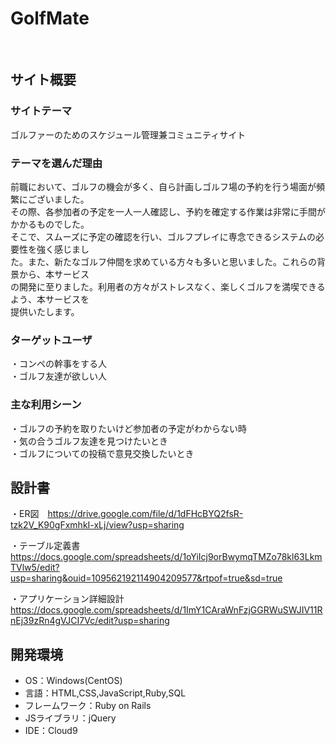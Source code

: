 # GolfMate
​
## サイト概要
### サイトテーマ
ゴルファーのためのスケジュール管理兼コミュニティサイト
​
### テーマを選んだ理由
前職において、ゴルフの機会が多く、自ら計画しゴルフ場の予約を行う場面が頻繁にございました。  
その際、各参加者の予定を一人一人確認し、予約を確定する作業は非常に手間がかかるものでした。  
そこで、スムーズに予定の確認を行い、ゴルフプレイに専念できるシステムの必要性を強く感じまし  
た。また、新たなゴルフ仲間を求めている方々も多いと思いました。これらの背景から、本サービス  
の開発に至りました。利用者の方々がストレスなく、楽しくゴルフを満喫できるよう、本サービスを  
提供いたします。
​
### ターゲットユーザ
・コンペの幹事をする人  
・ゴルフ友達が欲しい人


### 主な利用シーン
・ゴルフの予約を取りたいけど参加者の予定がわからない時  
・気の合うゴルフ友達を見つけたいとき  
・ゴルフについての投稿で意見交換したいとき
​
## 設計書
・ER図　https://drive.google.com/file/d/1dFHcBYQ2fsR-tzk2V_K90gFxmhkI-xLj/view?usp=sharing  

・テーブル定義書　https://docs.google.com/spreadsheets/d/1oYiIcj9orBwymqTMZo78kl63LkmTVlw5/edit?usp=sharing&ouid=109562192114904209577&rtpof=true&sd=true  

・アプリケーション詳細設計　https://docs.google.com/spreadsheets/d/1ImY1CAraWnFzjGGRWuSWJIV11RnEj39zRn4gVJCI7Vc/edit?usp=sharing
## 開発環境
- OS：Windows(CentOS)
- 言語：HTML,CSS,JavaScript,Ruby,SQL
- フレームワーク：Ruby on Rails
- JSライブラリ：jQuery
- IDE：Cloud9

